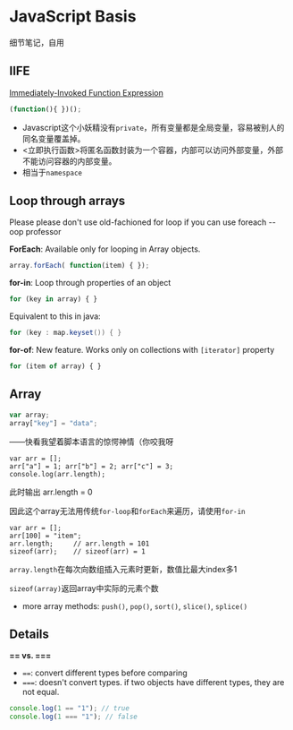 # JavaScript Basis
细节笔记，自用

## IIFE
[Immediately-Invoked Function Expression](https://link.zhihu.com/?target=http%3A//benalman.com/news/2010/11/immediately-invoked-function-expression/%23iife)
```JavaScript
(function(){ })();
```
- Javascript这个小妖精没有`private`，所有变量都是全局变量，容易被别人的同名变量覆盖掉。
- <立即执行函数>将匿名函数封装为一个容器，内部可以访问外部变量，外部不能访问容器的内部变量。
- 相当于`namespace`

## Loop through arrays
Please please don't use old-fachioned for loop if you can use foreach -- oop professor

**ForEach**: Available only for looping in Array objects.

```JavaScript
array.forEach( function(item) { });
```

**for-in**: Loop through properties of an object

```JavaScript
for (key in array) { }
```

Equivalent to this in java:
```Java
for (key : map.keyset()) { }
```

**for-of**: New feature. Works only on collections with `[iterator]` property

```JavaScript
for (item of array) { }
```


## Array

```JavaScript
var array;
array["key"] = "data";
```
——快看我望着脚本语言的惊愕神情（你咬我呀

```
var arr = [];
arr["a"] = 1; arr["b"] = 2; arr["c"] = 3;
console.log(arr.length);
```
此时输出 arr.length = 0

因此这个array无法用传统`for-loop`和`forEach`来遍历，请使用`for-in`

```
var arr = [];
arr[100] = "item";
arr.length;     // arr.length = 101
sizeof(arr);    // sizeof(arr) = 1
```

`array.length`在每次向数组插入元素时更新，数值比最大index多1

`sizeof(array)`返回array中实际的元素个数

* more array methods: `push()`, `pop()`, `sort()`, `slice()`, `splice()`

## Details

**== vs. ===**

- `==`: convert different types before comparing 
- `===`: doesn't convert types. if two objects have different types, they are not equal.

```javascript
console.log(1 == "1"); // true
console.log(1 === "1"); // false

```
